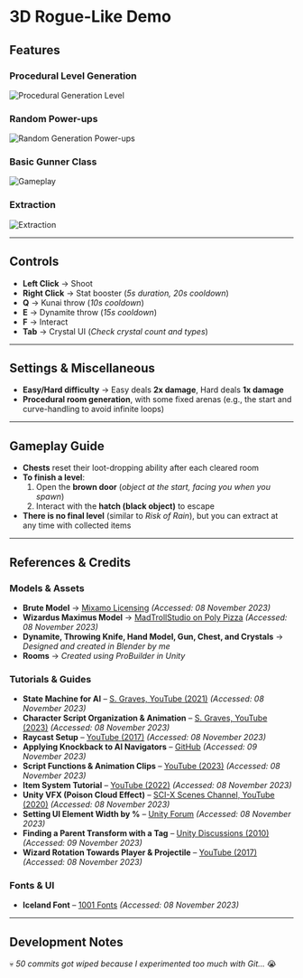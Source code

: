 # **3D Rogue-Like Demo**  

## **Features**  

### **Procedural Level Generation**  
![Procedural Generation Level](https://github.com/user-attachments/assets/7be182ba-2f0f-441a-a149-59ec7d79c13a)  

### **Random Power-ups**  
![Random Generation Power-ups](https://github.com/user-attachments/assets/4eb09f24-0ef7-49c2-ac6f-9c532d5d8a54)  

### **Basic Gunner Class**  
![Gameplay](https://github.com/user-attachments/assets/68797211-fa28-4103-b37c-dfa9a0e926ca)  

### **Extraction**  
![Extraction](https://github.com/user-attachments/assets/2a579d0a-4392-492e-bda8-106fbc529380)  

---

## **Controls**  
- **Left Click** → Shoot  
- **Right Click** → Stat booster (*5s duration, 20s cooldown*)  
- **Q** → Kunai throw (*10s cooldown*)  
- **E** → Dynamite throw (*15s cooldown*)  
- **F** → Interact  
- **Tab** → Crystal UI (*Check crystal count and types*)  

---

## **Settings & Miscellaneous**  
- **Easy/Hard difficulty** → Easy deals **2x damage**, Hard deals **1x damage**  
- **Procedural room generation**, with some fixed arenas (e.g., the start and curve-handling to avoid infinite loops)  

---

## **Gameplay Guide**  
- **Chests** reset their loot-dropping ability after each cleared room  
- **To finish a level**:  
  1. Open the **brown door** (*object at the start, facing you when you spawn*)  
  2. Interact with the **hatch (black object)** to escape  
- **There is no final level** (similar to *Risk of Rain*), but you can extract at any time with collected items  

---

## **References & Credits**  

### **Models & Assets**  
- **Brute Model** → [Mixamo Licensing](https://helpx.adobe.com/uk/creative-cloud/faq/mixamo-faq.html) *(Accessed: 08 November 2023)*  
- **Wizardus Maximus Model** → [MadTrollStudio on Poly Pizza](https://poly.pizza/m/6oDxK0wqyL) *(Accessed: 08 November 2023)*  
- **Dynamite, Throwing Knife, Hand Model, Gun, Chest, and Crystals** → *Designed and created in Blender by me*  
- **Rooms** → *Created using ProBuilder in Unity*  

### **Tutorials & Guides**  
- **State Machine for AI** – [S. Graves, YouTube (2021)](https://www.youtube.com/watch?v=cnpJtheBLLY) *(Accessed: 08 November 2023)*  
- **Character Script Organization & Animation** – [S. Graves, YouTube (2023)](https://www.youtube.com/watch?v=oB9-kns4m94&list=PLD_vBJjpCwJvP9F9CeDRiLs08a3ldTpW5) *(Accessed: 08 November 2023)*  
- **Raycast Setup** – [YouTube (2017)](https://www.youtube.com/watch?v=THnivyG0Mvo) *(Accessed: 08 November 2023)*  
- **Applying Knockback to AI Navigators** – [GitHub](https://github.com/mdotstrange/MdotsCustomPlaymakerActions/blob/master/KnockbackAction.cs) *(Accessed: 09 November 2023)*  
- **Script Functions & Animation Clips** – [YouTube (2023)](https://www.youtube.com/watch?v=yoDQD9rG0Vw) *(Accessed: 08 November 2023)*  
- **Item System Tutorial** – [YouTube (2022)](https://www.youtube.com/watch?v=iU6mKyQjOYI) *(Accessed: 08 November 2023)*  
- **Unity VFX (Poison Cloud Effect)** – [SCI-X Scenes Channel, YouTube (2020)](https://www.youtube.com/watch?v=0rYj9NbAPrI) *(Accessed: 08 November 2023)*  
- **Setting UI Element Width by %** – [Unity Forum](https://forum.unity.com/threads/set-style-width-using-percentage.984149/) *(Accessed: 08 November 2023)*  
- **Finding a Parent Transform with a Tag** – [Unity Discussions (2010)](https://discussions.unity.com/t/traverse-up-the-hierarchy-to-find-first-parent-with-specific-tag/7956) *(Accessed: 09 November 2023)*  
- **Wizard Rotation Towards Player & Projectile** – [YouTube (2017)](https://www.youtube.com/watch?v=nJiFitClnKo) *(Accessed: 08 November 2023)*  

### **Fonts & UI**  
- **Iceland Font** – [1001 Fonts](https://www.1001fonts.com/iceland-font.html) *(Accessed: 08 November 2023)*  

---

## **Development Notes**  
💀 *50 commits got wiped because I experimented too much with Git...* 😭  
